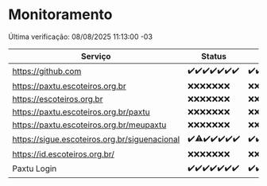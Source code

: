 # Monitoramento

Última verificação: 08/08/2025 11:13:00 -03

|Serviço|Status|Últimas 24h|
|---|---|---|
|https://github.com|<span title="2025-08-01: OK=22">✔️</span><span title="2025-08-02: OK=23">✔️</span><span title="2025-08-03: OK=22">✔️</span><span title="2025-08-04: OK=22">✔️</span><span title="2025-08-05: OK=22">✔️</span><span title="2025-08-06: OK=22">✔️</span><span title="2025-08-07: OK=12">✔️</span>|<span title="07/08/2025 11:14:00 -03 : 200">✔️</span><span title="07/08/2025 12:12:00 -03 : 200">✔️</span><span title="07/08/2025 13:13:00 -03 : 200">✔️</span><span title="07/08/2025 14:13:00 -03 : 200">✔️</span><span title="07/08/2025 15:15:00 -03 : 200">✔️</span><span title="07/08/2025 16:12:00 -03 : 200">✔️</span><span title="07/08/2025 17:11:00 -03 : 200">✔️</span><span title="07/08/2025 18:08:00 -03 : 200">✔️</span><span title="07/08/2025 19:10:00 -03 : 200">✔️</span><span title="07/08/2025 20:10:00 -03 : 200">✔️</span><span title="07/08/2025 21:54:00 -03 : 200">✔️</span><span title="07/08/2025 23:56:00 -03 : 200">✔️</span><span title="08/08/2025 01:01:00 -03 : 200">✔️</span><span title="08/08/2025 02:20:00 -03 : 200">✔️</span><span title="08/08/2025 03:17:00 -03 : 200">✔️</span><span title="08/08/2025 04:17:00 -03 : 200">✔️</span><span title="08/08/2025 05:14:00 -03 : 200">✔️</span><span title="08/08/2025 06:16:00 -03 : 200">✔️</span><span title="08/08/2025 07:11:00 -03 : 200">✔️</span><span title="08/08/2025 08:09:00 -03 : 200">✔️</span><span title="08/08/2025 09:20:00 -03 : 200">✔️</span><span title="08/08/2025 10:31:00 -03 : 200">✔️</span><span title="08/08/2025 11:13:00 -03 : 200">✔️</span>|
|https://paxtu.escoteiros.org.br|<span title="2025-08-01: Falhas=22">❌</span><span title="2025-08-02: Falhas=23">❌</span><span title="2025-08-03: Falhas=22">❌</span><span title="2025-08-04: Falhas=22">❌</span><span title="2025-08-05: Falhas=22">❌</span><span title="2025-08-06: Falhas=22">❌</span><span title="2025-08-07: Falhas=12">❌</span>|<span title="07/08/2025 11:14:00 -03 : 403">❌</span><span title="07/08/2025 12:12:00 -03 : 403">❌</span><span title="07/08/2025 13:13:00 -03 : 403">❌</span><span title="07/08/2025 14:13:00 -03 : 403">❌</span><span title="07/08/2025 15:15:00 -03 : 403">❌</span><span title="07/08/2025 16:12:00 -03 : 403">❌</span><span title="07/08/2025 17:11:00 -03 : 403">❌</span><span title="07/08/2025 18:08:00 -03 : 403">❌</span><span title="07/08/2025 19:10:00 -03 : 403">❌</span><span title="07/08/2025 20:10:00 -03 : 403">❌</span><span title="07/08/2025 21:54:00 -03 : 403">❌</span><span title="07/08/2025 23:56:00 -03 : 403">❌</span><span title="08/08/2025 01:01:00 -03 : 403">❌</span><span title="08/08/2025 02:20:00 -03 : 403">❌</span><span title="08/08/2025 03:17:00 -03 : 403">❌</span><span title="08/08/2025 04:17:00 -03 : 403">❌</span><span title="08/08/2025 05:14:00 -03 : 403">❌</span><span title="08/08/2025 06:16:00 -03 : 403">❌</span><span title="08/08/2025 07:11:00 -03 : 403">❌</span><span title="08/08/2025 08:09:00 -03 : 403">❌</span><span title="08/08/2025 09:20:00 -03 : 403">❌</span><span title="08/08/2025 10:31:00 -03 : 403">❌</span><span title="08/08/2025 11:13:00 -03 : 403">❌</span>|
|https://escoteiros.org.br|<span title="2025-08-01: Falhas=22">❌</span><span title="2025-08-02: Falhas=23">❌</span><span title="2025-08-03: Falhas=22">❌</span><span title="2025-08-04: Falhas=22">❌</span><span title="2025-08-05: Falhas=22">❌</span><span title="2025-08-06: Falhas=22">❌</span><span title="2025-08-07: Falhas=12">❌</span>|<span title="07/08/2025 11:14:00 -03 : 403">❌</span><span title="07/08/2025 12:12:00 -03 : 403">❌</span><span title="07/08/2025 13:13:00 -03 : 403">❌</span><span title="07/08/2025 14:13:00 -03 : 403">❌</span><span title="07/08/2025 15:15:00 -03 : 403">❌</span><span title="07/08/2025 16:12:00 -03 : 403">❌</span><span title="07/08/2025 17:11:00 -03 : 403">❌</span><span title="07/08/2025 18:08:00 -03 : 403">❌</span><span title="07/08/2025 19:10:00 -03 : 403">❌</span><span title="07/08/2025 20:10:00 -03 : 403">❌</span><span title="07/08/2025 21:54:00 -03 : 403">❌</span><span title="07/08/2025 23:56:00 -03 : 403">❌</span><span title="08/08/2025 01:01:00 -03 : 403">❌</span><span title="08/08/2025 02:20:00 -03 : 403">❌</span><span title="08/08/2025 03:17:00 -03 : 403">❌</span><span title="08/08/2025 04:17:00 -03 : 403">❌</span><span title="08/08/2025 05:14:00 -03 : 403">❌</span><span title="08/08/2025 06:16:00 -03 : 403">❌</span><span title="08/08/2025 07:11:00 -03 : 403">❌</span><span title="08/08/2025 08:09:00 -03 : 403">❌</span><span title="08/08/2025 09:20:00 -03 : 403">❌</span><span title="08/08/2025 10:31:00 -03 : 403">❌</span><span title="08/08/2025 11:13:00 -03 : 403">❌</span>|
|https://paxtu.escoteiros.org.br/paxtu|<span title="2025-08-01: Falhas=22">❌</span><span title="2025-08-02: Falhas=23">❌</span><span title="2025-08-03: Falhas=22">❌</span><span title="2025-08-04: Falhas=22">❌</span><span title="2025-08-05: Falhas=22">❌</span><span title="2025-08-06: Falhas=22">❌</span><span title="2025-08-07: Falhas=12">❌</span>|<span title="07/08/2025 11:14:00 -03 : 403">❌</span><span title="07/08/2025 12:12:00 -03 : 403">❌</span><span title="07/08/2025 13:13:00 -03 : 403">❌</span><span title="07/08/2025 14:13:00 -03 : 403">❌</span><span title="07/08/2025 15:15:00 -03 : 403">❌</span><span title="07/08/2025 16:12:00 -03 : 403">❌</span><span title="07/08/2025 17:11:00 -03 : 403">❌</span><span title="07/08/2025 18:08:00 -03 : 403">❌</span><span title="07/08/2025 19:10:00 -03 : 403">❌</span><span title="07/08/2025 20:10:00 -03 : 403">❌</span><span title="07/08/2025 21:54:00 -03 : 403">❌</span><span title="07/08/2025 23:56:00 -03 : 403">❌</span><span title="08/08/2025 01:01:00 -03 : 403">❌</span><span title="08/08/2025 02:20:00 -03 : 403">❌</span><span title="08/08/2025 03:17:00 -03 : 403">❌</span><span title="08/08/2025 04:17:00 -03 : 403">❌</span><span title="08/08/2025 05:14:00 -03 : 403">❌</span><span title="08/08/2025 06:16:00 -03 : 403">❌</span><span title="08/08/2025 07:11:00 -03 : 403">❌</span><span title="08/08/2025 08:09:00 -03 : 403">❌</span><span title="08/08/2025 09:20:00 -03 : 403">❌</span><span title="08/08/2025 10:31:00 -03 : 403">❌</span><span title="08/08/2025 11:13:00 -03 : 403">❌</span>|
|https://paxtu.escoteiros.org.br/meupaxtu|<span title="2025-08-01: Falhas=22">❌</span><span title="2025-08-02: Falhas=23">❌</span><span title="2025-08-03: Falhas=22">❌</span><span title="2025-08-04: Falhas=22">❌</span><span title="2025-08-05: Falhas=22">❌</span><span title="2025-08-06: Falhas=22">❌</span><span title="2025-08-07: Falhas=12">❌</span>|<span title="07/08/2025 11:14:00 -03 : 403">❌</span><span title="07/08/2025 12:12:00 -03 : 403">❌</span><span title="07/08/2025 13:13:00 -03 : 403">❌</span><span title="07/08/2025 14:13:00 -03 : 403">❌</span><span title="07/08/2025 15:15:00 -03 : 403">❌</span><span title="07/08/2025 16:12:00 -03 : 403">❌</span><span title="07/08/2025 17:11:00 -03 : 403">❌</span><span title="07/08/2025 18:08:00 -03 : 403">❌</span><span title="07/08/2025 19:10:00 -03 : 403">❌</span><span title="07/08/2025 20:10:00 -03 : 403">❌</span><span title="07/08/2025 21:54:00 -03 : 403">❌</span><span title="07/08/2025 23:56:00 -03 : 403">❌</span><span title="08/08/2025 01:01:00 -03 : 403">❌</span><span title="08/08/2025 02:20:00 -03 : 403">❌</span><span title="08/08/2025 03:17:00 -03 : 403">❌</span><span title="08/08/2025 04:17:00 -03 : 403">❌</span><span title="08/08/2025 05:14:00 -03 : 403">❌</span><span title="08/08/2025 06:16:00 -03 : 403">❌</span><span title="08/08/2025 07:11:00 -03 : 403">❌</span><span title="08/08/2025 08:09:00 -03 : 403">❌</span><span title="08/08/2025 09:20:00 -03 : 403">❌</span><span title="08/08/2025 10:31:00 -03 : 403">❌</span><span title="08/08/2025 11:13:00 -03 : 403">❌</span>|
|https://sigue.escoteiros.org.br/siguenacional|<span title="2025-08-01: OK=22">✔️</span><span title="2025-08-02: OK=22, Falhas=1">⚠️</span><span title="2025-08-03: OK=22">✔️</span><span title="2025-08-04: OK=22">✔️</span><span title="2025-08-05: OK=22">✔️</span><span title="2025-08-06: OK=22">✔️</span><span title="2025-08-07: OK=12">✔️</span>|<span title="07/08/2025 11:14:00 -03 : 200">✔️</span><span title="07/08/2025 12:12:00 -03 : 200">✔️</span><span title="07/08/2025 13:13:00 -03 : 200">✔️</span><span title="07/08/2025 14:13:00 -03 : 200">✔️</span><span title="07/08/2025 15:15:00 -03 : 200">✔️</span><span title="07/08/2025 16:12:00 -03 : 200">✔️</span><span title="07/08/2025 17:11:00 -03 : 200">✔️</span><span title="07/08/2025 18:08:00 -03 : 200">✔️</span><span title="07/08/2025 19:10:00 -03 : 200">✔️</span><span title="07/08/2025 20:10:00 -03 : 200">✔️</span><span title="07/08/2025 21:54:00 -03 : 200">✔️</span><span title="07/08/2025 23:56:00 -03 : 200">✔️</span><span title="08/08/2025 01:01:00 -03 : 200">✔️</span><span title="08/08/2025 02:20:00 -03 : 200">✔️</span><span title="08/08/2025 03:17:00 -03 : 200">✔️</span><span title="08/08/2025 04:17:00 -03 : 200">✔️</span><span title="08/08/2025 05:14:00 -03 : 200">✔️</span><span title="08/08/2025 06:16:00 -03 : 200">✔️</span><span title="08/08/2025 07:11:00 -03 : 200">✔️</span><span title="08/08/2025 08:09:00 -03 : 200">✔️</span><span title="08/08/2025 09:20:00 -03 : 200">✔️</span><span title="08/08/2025 10:31:00 -03 : 200">✔️</span><span title="08/08/2025 11:13:00 -03 : 200">✔️</span>|
|https://id.escoteiros.org.br/|<span title="2025-08-01: Falhas=22">❌</span><span title="2025-08-02: Falhas=23">❌</span><span title="2025-08-03: Falhas=22">❌</span><span title="2025-08-04: Falhas=22">❌</span><span title="2025-08-05: Falhas=22">❌</span><span title="2025-08-06: Falhas=22">❌</span><span title="2025-08-07: Falhas=12">❌</span>|<span title="07/08/2025 11:14:00 -03 : 403">❌</span><span title="07/08/2025 12:12:00 -03 : 403">❌</span><span title="07/08/2025 13:13:00 -03 : 403">❌</span><span title="07/08/2025 14:13:00 -03 : 403">❌</span><span title="07/08/2025 15:15:00 -03 : 403">❌</span><span title="07/08/2025 16:12:00 -03 : 403">❌</span><span title="07/08/2025 17:11:00 -03 : 403">❌</span><span title="07/08/2025 18:08:00 -03 : 403">❌</span><span title="07/08/2025 19:10:00 -03 : 403">❌</span><span title="07/08/2025 20:10:00 -03 : 403">❌</span><span title="07/08/2025 21:54:00 -03 : 403">❌</span><span title="07/08/2025 23:56:00 -03 : 403">❌</span><span title="08/08/2025 01:01:00 -03 : 403">❌</span><span title="08/08/2025 02:20:00 -03 : 403">❌</span><span title="08/08/2025 03:17:00 -03 : 403">❌</span><span title="08/08/2025 04:17:00 -03 : 403">❌</span><span title="08/08/2025 05:14:00 -03 : 403">❌</span><span title="08/08/2025 06:16:00 -03 : 403">❌</span><span title="08/08/2025 07:11:00 -03 : 403">❌</span><span title="08/08/2025 08:09:00 -03 : 403">❌</span><span title="08/08/2025 09:20:00 -03 : 403">❌</span><span title="08/08/2025 10:31:00 -03 : 403">❌</span><span title="08/08/2025 11:13:00 -03 : 403">❌</span>|
|Paxtu Login|<span title="2025-08-01: OK=22">✔️</span><span title="2025-08-02: OK=23">✔️</span><span title="2025-08-03: OK=22">✔️</span><span title="2025-08-04: OK=22">✔️</span><span title="2025-08-05: OK=22">✔️</span><span title="2025-08-06: OK=22">✔️</span><span title="2025-08-07: OK=12">✔️</span>|<span title="07/08/2025 11:14:00 -03 : 200">✔️</span><span title="07/08/2025 12:12:00 -03 : 200">✔️</span><span title="07/08/2025 13:13:00 -03 : 200">✔️</span><span title="07/08/2025 14:13:00 -03 : 200">✔️</span><span title="07/08/2025 15:15:00 -03 : 200">✔️</span><span title="07/08/2025 16:12:00 -03 : 200">✔️</span><span title="07/08/2025 17:11:00 -03 : 200">✔️</span><span title="07/08/2025 18:08:00 -03 : 200">✔️</span><span title="07/08/2025 19:10:00 -03 : 200">✔️</span><span title="07/08/2025 20:10:00 -03 : 200">✔️</span><span title="07/08/2025 21:54:00 -03 : 200">✔️</span><span title="07/08/2025 23:56:00 -03 : 200">✔️</span><span title="08/08/2025 01:01:00 -03 : 200">✔️</span><span title="08/08/2025 02:20:00 -03 : 200">✔️</span><span title="08/08/2025 03:17:00 -03 : 200">✔️</span><span title="08/08/2025 04:17:00 -03 : 200">✔️</span><span title="08/08/2025 05:14:00 -03 : 200">✔️</span><span title="08/08/2025 06:16:00 -03 : 200">✔️</span><span title="08/08/2025 07:11:00 -03 : 200">✔️</span><span title="08/08/2025 08:09:00 -03 : 200">✔️</span><span title="08/08/2025 09:20:00 -03 : 200">✔️</span><span title="08/08/2025 10:31:00 -03 : 200">✔️</span><span title="08/08/2025 11:13:00 -03 : 200">✔️</span>|
